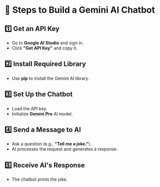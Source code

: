 # 🚀 Steps to Build a Gemini AI Chatbot

## 1️⃣ Get an API Key
- Go to **Google AI Studio** and sign in.
- Click **"Get API Key"** and copy it.

## 2️⃣ Install Required Library
- Use **pip** to install the Gemini AI library.

## 3️⃣ Set Up the Chatbot
- Load the API key.
- Initialize **Gemini Pro** AI model.

## 4️⃣ Send a Message to AI
- Ask a question (e.g., **"Tell me a joke."**).
- AI processes the request and generates a response.

## 5️⃣ Receive AI's Response
- The chatbot prints the joke.
